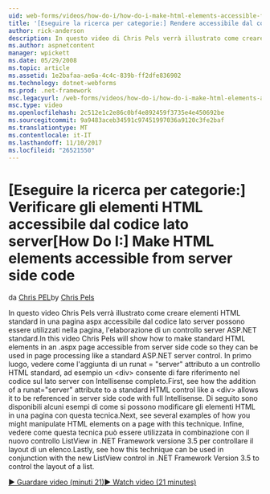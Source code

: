 ```yaml
---
uid: web-forms/videos/how-do-i/how-do-i-make-html-elements-accessible-from-server-side-code
title: '[Eseguire la ricerca per categorie:] Rendere accessibile dal codice lato server gli elementi HTML | Documenti Microsoft'
author: rick-anderson
description: In questo video di Chris Pels verrà illustrato come creare elementi HTML standard in una pagina aspx accessibile dal codice lato server possono essere utilizzati nella pagina processin...
ms.author: aspnetcontent
manager: wpickett
ms.date: 05/29/2008
ms.topic: article
ms.assetid: 1e2bafaa-ae6a-4c4c-839b-ff2dfe836902
ms.technology: dotnet-webforms
ms.prod: .net-framework
msc.legacyurl: /web-forms/videos/how-do-i/how-do-i-make-html-elements-accessible-from-server-side-code
msc.type: video
ms.openlocfilehash: 2c512e1c2e86c0bf4e892459f3735e4e450692be
ms.sourcegitcommit: 9a9483aceb34591c97451997036a9120c3fe2baf
ms.translationtype: MT
ms.contentlocale: it-IT
ms.lasthandoff: 11/10/2017
ms.locfileid: "26521550"
---
```

<a name="how-do-i-make-html-elements-accessible-from-server-side-code"></a><span data-ttu-id="dd2bb-103">[Eseguire la ricerca per categorie:] Verificare gli elementi HTML accessibile dal codice lato server</span><span class="sxs-lookup"><span data-stu-id="dd2bb-103">[How Do I:] Make HTML elements accessible from server side code</span></span>
====================
<span data-ttu-id="dd2bb-104">da [Chris PEL](https://twitter.com/chrispels)</span><span class="sxs-lookup"><span data-stu-id="dd2bb-104">by [Chris Pels](https://twitter.com/chrispels)</span></span>

<span data-ttu-id="dd2bb-105">In questo video Chris Pels verrà illustrato come creare elementi HTML standard in una pagina aspx accessibile dal codice lato server possono essere utilizzati nella pagina, l'elaborazione di un controllo server ASP.NET standard.</span><span class="sxs-lookup"><span data-stu-id="dd2bb-105">In this video Chris Pels will show how to make standard HTML elements in an .aspx page accessible from server side code so they can be used in page processing like a standard ASP.NET server control.</span></span> <span data-ttu-id="dd2bb-106">In primo luogo, vedere come l'aggiunta di un runat = "server" attributo a un controllo HTML standard, ad esempio un &lt;div&gt; consente di fare riferimento nel codice sul lato server con Intellisense completo.</span><span class="sxs-lookup"><span data-stu-id="dd2bb-106">First, see how the addition of a runat="server" attribute to a standard HTML control like a &lt;div&gt; allows it to be referenced in server side code with full Intellisense.</span></span> <span data-ttu-id="dd2bb-107">Di seguito sono disponibili alcuni esempi di come si possono modificare gli elementi HTML in una pagina con questa tecnica.</span><span class="sxs-lookup"><span data-stu-id="dd2bb-107">Next, see several examples of how you might manipulate HTML elements on a page with this technique.</span></span> <span data-ttu-id="dd2bb-108">Infine, vedere come questa tecnica può essere utilizzata in combinazione con il nuovo controllo ListView in .NET Framework versione 3.5 per controllare il layout di un elenco.</span><span class="sxs-lookup"><span data-stu-id="dd2bb-108">Lastly, see how this technique can be used in conjunction with the new ListView control in .NET Framework Version 3.5 to control the layout of a list.</span></span>

[<span data-ttu-id="dd2bb-109">&#9654; Guardare video (minuti 21)</span><span class="sxs-lookup"><span data-stu-id="dd2bb-109">&#9654; Watch video (21 minutes)</span></span>](https://channel9.msdn.com/Blogs/ASP-NET-Site-Videos/how-do-i-make-html-elements-accessible-from-server-side-code)
